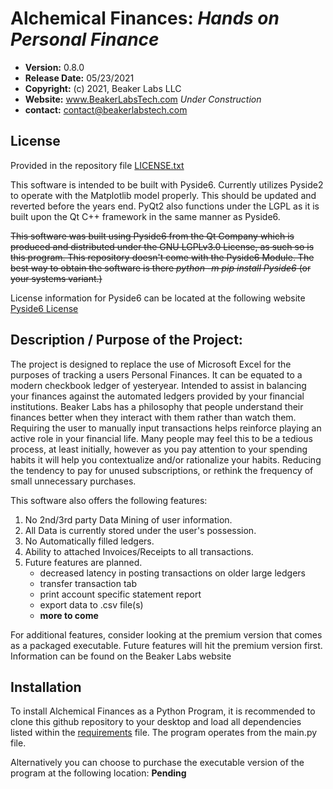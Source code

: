 **Alchemical Finances: _Hands on Personal Finance_**
==============================================
* **Version:** 0.8.0
* **Release Date:** 05/23/2021
* **Copyright:** (c) 2021, Beaker Labs LLC
* **Website:** www.BeakerLabsTech.com _Under Construction_
* **contact:** contact@beakerlabstech.com

License
-------
Provided in the repository file [LICENSE.txt](LICENSE.txt)

This software is intended to be built with Pyside6. Currently utilizes Pyside2 to operate with the Matplotlib model properly. This should be updated and reverted before the years end.  PyQt2 also functions under the LGPL as it is built upon
the Qt C++ framework in the same manner as Pyside6.

~~This software was built using Pyside6 from the Qt Company which is produced and distributed under the GNU LGPLv3.0 License, as such so is this program. This repository doesn't come with the Pyside6 Module. The best way
to obtain the software is there _python -m pip install Pyside6_ (or your systems variant.)~~ 

License information for Pyside6 can be located at the following website [Pyside6 License](https://doc.qt.io/qtforpython/licenses.html)

Description / Purpose of the Project:
-------------------------------------
The project is designed to replace the use of Microsoft Excel for the purposes of tracking a users Personal Finances. It can be equated to a modern checkbook ledger of yesteryear. Intended to assist in balancing your finances
against the automated ledgers provided by your financial institutions. Beaker Labs has a philosophy that people understand their finances better when they interact with them rather than watch them. Requiring the user to manually
input transactions helps reinforce playing an active role in your financial life. Many people may feel this to be a tedious process, at least initially, however as you pay attention to your spending habits it will help you
contextualize and/or rationalize your habits. Reducing the tendency to pay for unused subscriptions, or rethink the frequency of small unnecessary purchases.

This software also offers the following features:

1. No 2nd/3rd party Data Mining of user information.
2. All Data is currently stored under the user's possession.
3. No Automatically filled ledgers.
4. Ability to attached Invoices/Receipts to all transactions.
5. Future features are planned.
    * decreased latency in posting transactions on older large ledgers
    * transfer transaction tab
    * print account specific statement report
    * export data to .csv file(s)
    * **more to come**

For additional features, consider looking at the premium version that comes as a packaged executable. Future features will hit the premium version first. Information can be found on the Beaker Labs website

Installation
------------
To install Alchemical Finances as a Python Program, it is recommended to clone this github repository to your desktop and load all dependencies listed within the [requirements](requirements.txt) file. The program operates from the
main.py file.

Alternatively you can choose to purchase the executable version of the program at the following location: **Pending**





